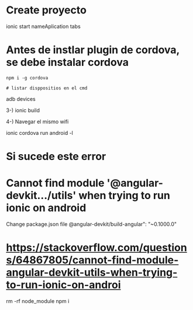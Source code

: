  
 # Create proyecto
   ionic start nameAplication tabs
 
 # Antes de instlar plugin de cordova, se  debe instalar cordova
    npm i -g cordova

    # listar disppositios en el cmd
  adb devices
 

3-)  ionic build 

  

4-) Navegar el mismo wifi
 
 

ionic cordova run android -l

# Si sucede este error
# Cannot find module '@angular-devkit…/utils' when trying to run ionic on android


Change package.json file @angular-devkit/build-angular": "~0.1000.0"

# https://stackoverflow.com/questions/64867805/cannot-find-module-angular-devkit-utils-when-trying-to-run-ionic-on-androi

rm -rf node_module
npm i




